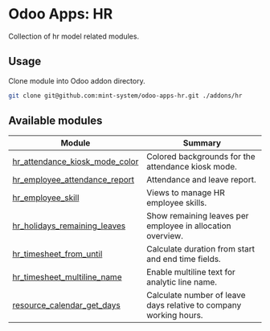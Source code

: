 # Odoo Apps: HR

Collection of hr model related modules.

## Usage

Clone module into Odoo addon directory.

```bash
git clone git@github.com:mint-system/odoo-apps-hr.git ./addons/hr
```

## Available modules

| Module | Summary |
| --- | --- |
| [hr_attendance_kiosk_mode_color](hr_attendance_kiosk_mode_color) |         Colored backgrounds for the attendance kiosk mode. |
| [hr_employee_attendance_report](hr_employee_attendance_report) |         Attendance and leave report. |
| [hr_employee_skill](hr_employee_skill) |         Views to manage HR employee skills. |
| [hr_holidays_remaining_leaves](hr_holidays_remaining_leaves) |         Show remaining leaves per employee in allocation overview. |
| [hr_timesheet_from_until](hr_timesheet_from_until) |         Calculate duration from start and end time fields. |
| [hr_timesheet_multiline_name](hr_timesheet_multiline_name) |         Enable multiline text for analytic line name. |
| [resource_calendar_get_days](resource_calendar_get_days) |         Calculate number of leave days relative to company working hours. |
